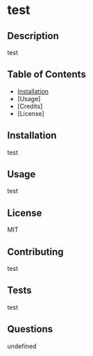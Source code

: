 
# test

## Description

test

## Table of Contents 
- [Installation](#Installation)
- [Usage]
- [Credits]
- [License]

## Installation

test

## Usage

test

## License

MIT 

## Contributing

test

## Tests 

test

## Questions 

undefined
